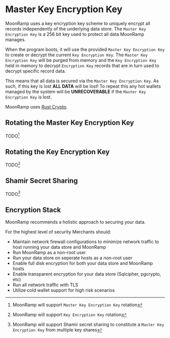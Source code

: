 # Master Key Encryption Key

MoonRamp uses a key encryption key scheme to uniquely encrypt all records independently of the underlying data store. The `Master Key Encryption Key` is a 256 bit key used to protect all data MoonRamp manages.

When the program boots, it will use the provided `Master Key Encryption Key` to create or decrypt the current `Key Encryption Key`.
The `Master Key Encryption Key` will be purged from memory and the `Key Encryption Key` held in memory to decrypt `Encryption Key` records that are in turn used to decrypt specific record data.

This means that all data is secured via the `Master Key Encryption Key`. As such, if this key is lost <b>ALL DATA</b> will be lost! To repeat this any hot wallets managed by the system will be <b>UNRECOVERABLE</b> if the `Master Key Encryption Key` is lost.

MoonRamp uses [Rust Crypto](https://github.com/RustCrypto).

## Rotating the Master Key Encryption Key

TODO[^mkek_rotation]

## Rotating the Key Encryption Key

TODO[^kek_rotation]

## Shamir Secret Sharing

TODO[^shamir]

## Encryption Stack

MoonRamp recommends a holistic approach to securing your data.

For the highest level of security Merchants should:

* Maintain network firewall configurations to minimize network traffic to host running your data store and MoonRamp
* Run MoonRamp as a non-root user
* Run your data store on seperate hosts as a non-root user
* Enable full disk encryption for both your data store and MoonRamp hosts
* Enable transparent encryption for your data store (Sqlcipher, pgcrypto, etc)
* Run all network traffic with TLS
* Utilize cold wallet support for high risk scenarios

[^mkek_rotation]: MoonRamp will support `Master Key Encryption Key` rotation

[^kek_rotation]: MoonRamp will support `Key Encryption Key` rotation

[^shamir]: MoonRamp will support Shamir secret sharing to constitute a `Master Key Encryption Key` from multiple key shares
